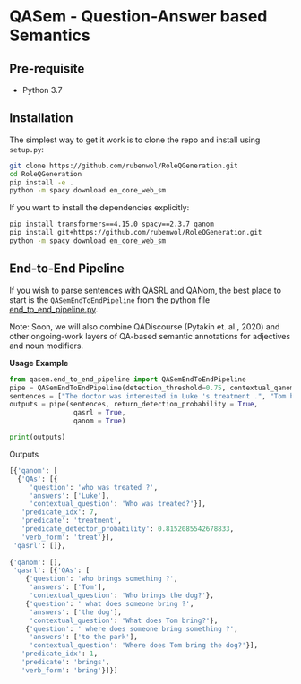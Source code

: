 # QASem - Question-Answer based Semantics 



## Pre-requisite
* Python 3.7

## Installation

The simplest way to get it work is to clone the repo and install using `setup.py`:
```bash
git clone https://github.com/rubenwol/RoleQGeneration.git
cd RoleQGeneration
pip install -e .
python -m spacy download en_core_web_sm
```

If you want to install the dependencies explicitly:

```bash
pip install transformers==4.15.0 spacy==2.3.7 qanom 
pip install git+https://github.com/rubenwol/RoleQGeneration.git
python -m spacy download en_core_web_sm
```

<!-- If you want to install from source, clone this repository and then install requirements:
```bash
git clone https://github.com/kleinay/QANom.git
cd QANom
pip install requirements.txt
cd ..
git clone https://github.com/rubenwol/RoleQGeneration.git 
``` -->

## End-to-End Pipeline 

If you wish to parse sentences with QASRL and QANom, the best place to start is the `QASemEndToEndPipeline` from the python file [end_to_end_pipeline.py](https://github.com/kleinay/QASem/blob/main/qasem/end_to_end_pipeline.py). 

Note: Soon, we will also combine QADiscourse (Pytakin et. al., 2020) and other ongoing-work layers of QA-based semantic annotations for adjectives and noun modifiers. 


**Usage Example**

 ```python
from qasem.end_to_end_pipeline import QASemEndToEndPipeline 
pipe = QASemEndToEndPipeline(detection_threshold=0.75, contextual_qanom = True, contextual_qasrl = True)  
sentences = ["The doctor was interested in Luke 's treatment .", "Tom brings the dog to the park."]
outputs = pipe(sentences, return_detection_probability = True,
                 qasrl = True,
                 qanom = True)

print(outputs)
 ```
Outputs
 ```python
[{'qanom': [
   {'QAs': [{
      'question': 'who was treated ?',
      'answers': ['Luke'],
      'contextual_question': 'Who was treated?'}],
    'predicate_idx': 7,
    'predicate': 'treatment',
    'predicate_detector_probability': 0.8152085542678833,
    'verb_form': 'treat'}],
  'qasrl': []},
  
 {'qanom': [],
  'qasrl': [{'QAs': [
     {'question': 'who brings something ?',
      'answers': ['Tom'],
      'contextual_question': 'Who brings the dog?'},
     {'question': ' what does someone bring ?',
      'answers': ['the dog'],
      'contextual_question': 'What does Tom bring?'},
     {'question': ' where does someone bring something ?',
      'answers': ['to the park'],
      'contextual_question': 'Where does Tom bring the dog?'}],
    'predicate_idx': 1,
    'predicate': 'brings',
    'verb_form': 'bring'}]}]
 ```
